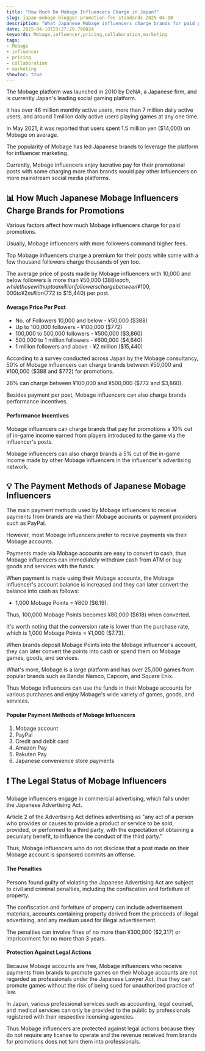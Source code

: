 ```yaml
---
title: "How Much Do Mobage Influencers Charge in Japan?"
slug: japan-mobage-blogger-promotion-fee-standards-2025-04-10
description: "What Japanese Mobage influencers charge brands for paid promotions in Japan."
date: 2025-04-10T23:27:29.796024
keywords: Mobage,influencer,pricing,collaboration,marketing
tags:
- Mobage
- influencer
- pricing
- collaboration
- marketing
showToc: true
---
```


The Mobage platform was launched in 2010 by DeNA, a Japanese firm, and is currently Japan's leading social gaming platform.

It has over 46 million monthly active users, more than 7 million daily active users, and around 1 million daily active users playing games at any one time.

In May 2021, it was reported that users spent 1.5 million yen ($14,000) on Mobage on average.

The popularity of Mobage has led Japanese brands to leverage the platform for influencer marketing. 

Currently, Mobage influencers enjoy lucrative pay for their promotional posts with some charging more than brands would pay other influencers on more mainstream social media platforms.

## 📊  How Much Japanese Mobage Influencers Charge Brands for Promotions

Various factors affect how much Mobage influencers charge for paid promotions. 

Usually, Mobage influencers with more followers command higher fees.

Top Mobage influencers charge a premium for their posts while some with a few thousand followers charge thousands of yen too.

The average price of posts made by Mobage influencers with 10,000 and below followers is more than ¥50,000 ($388) each, while those with up to a million followers charge between ¥100,000 to ¥2 million ($772 to $15,440) per post.

#### Average Price Per Post 

  - No. of Followers 10,000 and below - ¥50,000 ($388)
  - Up to 100,000 followers - ¥100,000 ($772)
  - 100,000 to 500,000 followers - ¥500,000 ($3,860)
  - 500,000 to 1 million followers - ¥600,000 ($4,640)
  - 1 million followers and above - ¥2 million ($15,440)

According to a survey conducted across Japan by the Mobage consultancy, 50% of Mobage influencers can charge brands between ¥50,000 and ¥100,000 ($388 and $772) for promotions.

26% can charge between ¥100,000 and ¥500,000 ($772 and $3,860). 

Besides payment per post, Mobage influencers can also charge brands performance incentives.

#### Performance Incentives

Mobage influencers can charge brands that pay for promotions a 10% cut of in-game income earned from players introduced to the game via the influencer's posts. 

Mobage influencers can also charge brands a 5% cut of the in-game income made by other Mobage influencers in the influencer's advertising network.
 
## 💡 The Payment Methods of Japanese Mobage Influencers

The main payment methods used by Mobage influencers to receive payments from brands are via their Mobage accounts or payment providers such as PayPal.

However, most Mobage influencers prefer to receive payments via their Mobage accounts.

Payments made via Mobage accounts are easy to convert to cash, thus Mobage influencers can immediately withdraw cash from ATM or buy goods and services with the funds.

When payment is made using their Mobage accounts, the Mobage influencer's account balance is increased and they can later convert the balance into cash as follows: 

- 1,000 Mobage Points = ¥800 ($6.19).
 
Thus, 100,000 Mobage Points becomes ¥80,000 ($618) when converted.

It's worth noting that the conversion rate is lower than the purchase rate, which is 1,000 Mobage Points = ¥1,000 ($7.73).

When brands deposit Mobage Points into the Mobage influencer's account, they can later convert the points into cash or spend them on Mobage games, goods, and services.

What's more, Mobage is a large platform and has over 25,000 games from popular brands such as Bandai Namco, Capcom, and Square Enix.

Thus Mobage influencers can use the funds in their Mobage accounts for various purchases and enjoy Mobage's wide variety of games, goods, and services.

#### Popular Payment Methods of Mobage Influencers

1. Mobage account
2. PayPal
3. Credit and debit card
4. Amazon Pay
5. Rakuten Pay
6. Japanese convenience store payments
  
  
## ❗ The Legal Status of Mobage Influencers

Mobage influencers engage in commercial advertising, which falls under the Japanese Advertising Act.

Article 2 of the Advertising Act defines advertising as "any act of a person who provides or causes to provide a product or service to be sold, provided, or performed to a third party, with the expectation of obtaining a pecuniary benefit, to influence the conduct of the third party."

Thus, Mobage influencers who do not disclose that a post made on their Mobage account is sponsored commits an offense.

#### The Penalties

Persons found guilty of violating the Japanese Advertising Act are subject to civil and criminal penalties, including the confiscation and forfeiture of property.

The confiscation and forfeiture of property can include advertisement materials, accounts containing property derived from the proceeds of illegal advertising, and any medium used for illegal advertisement.

The penalties can involve fines of no more than ¥300,000 ($2,317) or imprisonment for no more than 3 years.

#### Protection Against Legal Actions

Because Mobage accounts are free, Mobage influencers who receive payments from brands to promote games on their Mobage accounts are not regarded as professionals under the Japanese Lawyer Act, thus they can promote games without the risk of being sued for unauthorized practice of law.

In Japan, various professional services such as accounting, legal counsel, and medical services can only be provided to the public by professionals registered with their respective licensing agencies.

Thus Mobage influencers are protected against legal actions because they do not require any license to operate and the revenue received from brands for promotions does not turn them into professionals.